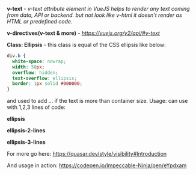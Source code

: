 **v-text** - *v-text attribute element in VueJS helps to render any text coming from data, API or backend.
but not look like v-html it doesn't render as HTML or predefined code*.

**v-directives(v-text & more)** - *https://vuejs.org/v2/api/#v-text*

**Class: Ellipsis** - this class is equal of the CSS ellipsis like below:

```css
div.b {
  white-space: nowrap; 
  width: 50px; 
  overflow: hidden;
  text-overflow: ellipsis; 
  border: 1px solid #000000;
}
```

and used to add ... if the text is more than container size. Usage: can use with 1,2,3 lines of code:

**ellipsis**

**ellipsis-2-lines**

**ellipsis-3-lines**

For more go here: https://quasar.dev/style/visibility#Introduction

And usage in action: https://codepen.io/Impeccable-Ninja/pen/eYpdxam
